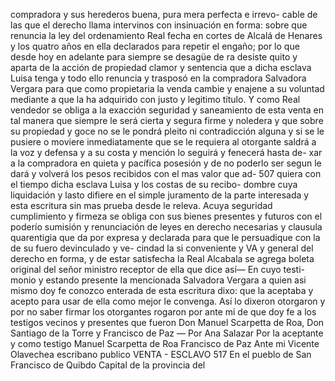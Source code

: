 compradora y sus herederos buena, pura mera perfecta e irrevo-
cable de las que el derecho llama intervinos con insinuación en forma:
sobre que renuncia la ley del ordenamiento Real fecha en cortes de
Alcalá de Henares y los quatro años en ella declarados para repetir el
engaño; por lo que desde hoy en adelante para siempre se desagüe de ra
desiste quito y aparta de la acción de propiedad clamor y sentencia
que a dicha esclava Luisa tenga y todo ello renuncia y trasposó en
la compradora Salvadora Vergara para que como propietaria la venda
cambie y enajene a su voluntad mediante a que la ha adquirido con
justo y legitimo título. Y como Real vendedor se obliga a la exacción
seguridad y saneamiento de esta venta en tal manera que siempre le
será cierta y segura firme y noledera y que sobre su propiedad y
goce no se le pondrá pleito ni contradicción alguna y si se le pusiere
o moviere inmediatamente que se le requiera al otorgante saldrá a la
voz y defensa y a su costa y mención lo seguirá y fenecerá hasta de-
xar a la compradora en quieta y pacífica posesión y de no poderlo ser
segun le dará y volverá los pesos recibidos con el mas valor que ad-
507 quiera con el tiempo dicha esclava Luisa y los costas de su recibo-
dombre cuya liquidación y lasto difiere en el simple juramento de
la parte interesada y esta escritura sin mas prueba desde le releva.
Acuya seguridad cumplimiento y firmeza se obliga con sus bienes
presentes y futuros con el poderío sumisión y renunciación de leyes
en derecho necesarias y clausula quarentigia que da por expresa y
declarada para que le persuadique con la de su fuero devinculado y ve-
cindad la si conveniente y VA y general del derecho en forma, y
de estar satisfecha la Real Alcabala se agrega boleta original
del señor ministro receptor de ella que dice así— En cuyo testi-
monio y estando presente la mencionada Salvadora Vergara a quien
asi mismo doy fe conozco enterada de esta escritura dixo: que la
aceptaba y acepto para usar de ella como mejor le convenga. Así
lo dixeron otorgaron y por no saber firmar los otorgantes rogaron
por ante mi de que doy fe a los testigos vecinos y presentes que
fueron Don Manuel Scarpetta de Roa, Don Santiago de la Torre y
Francisco de Paz —
Por Ana Salazar Por la aceptante y como testigo
Manuel Scarpetta de Roa Francisco de Paz
Ante mi Vicente Olavechea
escribano publico
VENTA - ESCLAVO
517 En el pueblo de San Francisco de Quibdo Capital de la provincia del